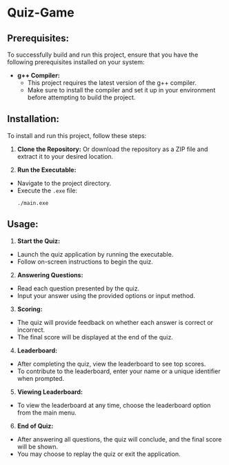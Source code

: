 # Quiz-Game

## Prerequisites:
To successfully build and run this project, ensure that you have the following prerequisites installed on your system:

- **g++ Compiler:**
  - This project requires the latest version of the g++ compiler.
  - Make sure to install the compiler and set it up in your environment before attempting to build the project.
 
## Installation:

To install and run this project, follow these steps:

1. **Clone the Repository:**
Or download the repository as a ZIP file and extract it to your desired location.

2. **Run the Executable:**
- Navigate to the project directory.
- Execute the `.exe` file:
  ```
  ./main.exe
  ```
## Usage:

1. **Start the Quiz:**
- Launch the quiz application by running the executable.
- Follow on-screen instructions to begin the quiz.

2. **Answering Questions:**
- Read each question presented by the quiz.
- Input your answer using the provided options or input method.

3. **Scoring:**
- The quiz will provide feedback on whether each answer is correct or incorrect.
- The final score will be displayed at the end of the quiz.
4. **Leaderboard:**
- After completing the quiz, view the leaderboard to see top scores.
- To contribute to the leaderboard, enter your name or a unique identifier when prompted.

5. **Viewing Leaderboard:**
- To view the leaderboard at any time, choose the leaderboard option from the main menu.
  
6. **End of Quiz:**
- After answering all questions, the quiz will conclude, and the final score will be shown.
- You may choose to replay the quiz or exit the application.
